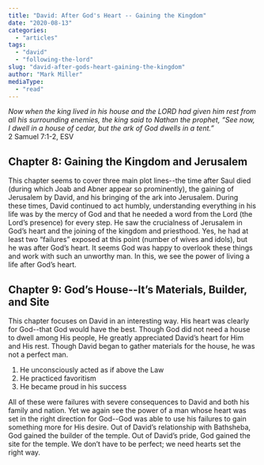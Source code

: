 ```yaml
---
title: "David: After God's Heart -- Gaining the Kingdom"
date: "2020-08-13"
categories: 
  - "articles"
tags: 
  - "david"
  - "following-the-lord"
slug: "david-after-gods-heart-gaining-the-kingdom"
author: "Mark Miller"
mediaType: 
  - "read"
---
```


_Now when the king lived in his house and the LORD had given him rest from all his surrounding enemies, the king said to Nathan the prophet, “See now, I dwell in a house of cedar, but the ark of God dwells in a tent.”_  
2 Samuel 7:1-2, ESV

## Chapter 8: Gaining the Kingdom and Jerusalem

This chapter seems to cover three main plot lines--the time after Saul died (during which Joab and Abner appear so prominently), the gaining of Jerusalem by David, and his bringing of the ark into Jerusalem. During these times, David continued to act humbly, understanding everything in his life was by the mercy of God and that he needed a word from the Lord (the Lord’s presence) for every step. He saw the crucialness of Jerusalem in God’s heart and the joining of the kingdom and priesthood. Yes, he had at least two “failures” exposed at this point (number of wives and idols), but he was after God’s heart. It seems God was happy to overlook these things and work with such an unworthy man. In this, we see the power of living a life after God’s heart.

## Chapter 9: God’s House--It’s Materials, Builder, and Site

This chapter focuses on David in an interesting way. His heart was clearly for God--that God would have the best. Though God did not need a house to dwell among His people, He greatly appreciated David’s heart for Him and His rest. Though David began to gather materials for the house, he was not a perfect man.

1. He unconsciously acted as if above the Law
2. He practiced favoritism
3. He became proud in his success

All of these were failures with severe consequences to David and both his family and nation. Yet we again see the power of a man whose heart was set in the right direction for God--God was able to use his failures to gain something more for His desire. Out of David’s relationship with Bathsheba, God gained the builder of the temple. Out of David’s pride, God gained the site for the temple. We don’t have to be perfect; we need hearts set the right way.
